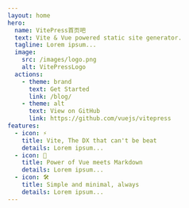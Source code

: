 ```yaml
---
layout: home
hero:
  name: VitePress首页吧
  text: Vite & Vue powered static site generator.
  tagline: Lorem ipsum...
  image:
    src: /images/logo.png
    alt: VitePressLogo
  actions:
    - theme: brand
      text: Get Started
      link: /blog/
    - theme: alt
      text: View on GitHub
      link: https://github.com/vuejs/vitepress
features:
  - icon: ⚡️
    title: Vite, The DX that can't be beat
    details: Lorem ipsum...
  - icon: 🖖
    title: Power of Vue meets Markdown
    details: Lorem ipsum...
  - icon: 🛠️
    title: Simple and minimal, always
    details: Lorem ipsum...
---
```


